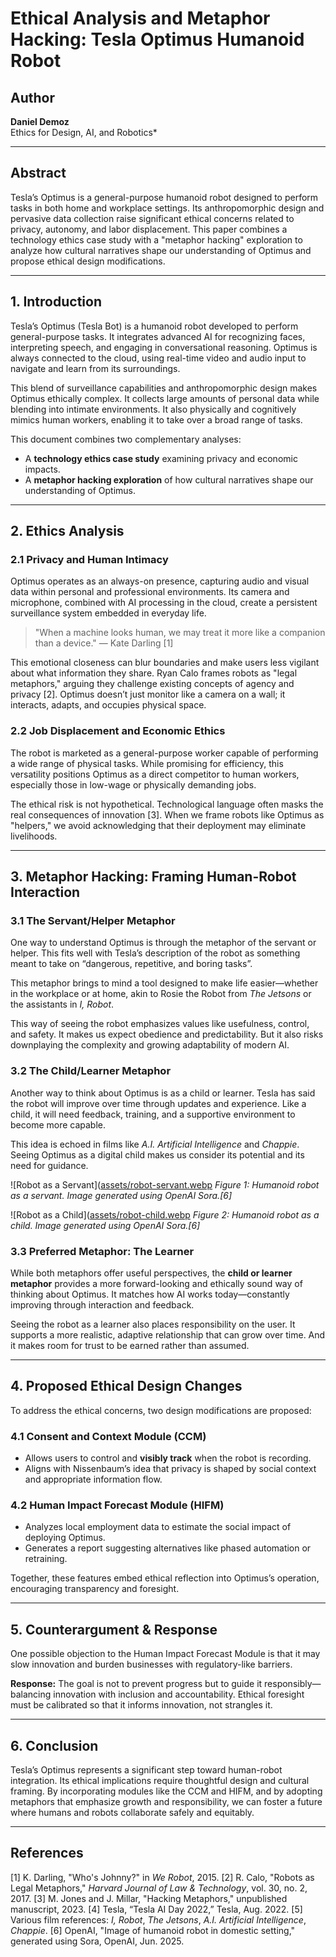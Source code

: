 # Ethical Analysis and Metaphor Hacking: Tesla Optimus Humanoid Robot

## Author
**Daniel Demoz**  
Ethics for Design, AI, and Robotics*

---

## Abstract
Tesla’s Optimus is a general-purpose humanoid robot designed to perform tasks in both home and workplace settings. Its anthropomorphic design and pervasive data collection raise significant ethical concerns related to privacy, autonomy, and labor displacement. This paper combines a technology ethics case study with a "metaphor hacking" exploration to analyze how cultural narratives shape our understanding of Optimus and propose ethical design modifications.

---

## 1. Introduction
Tesla’s Optimus (Tesla Bot) is a humanoid robot developed to perform general-purpose tasks. It integrates advanced AI for recognizing faces, interpreting speech, and engaging in conversational reasoning. Optimus is always connected to the cloud, using real-time video and audio input to navigate and learn from its surroundings.

This blend of surveillance capabilities and anthropomorphic design makes Optimus ethically complex. It collects large amounts of personal data while blending into intimate environments. It also physically and cognitively mimics human workers, enabling it to take over a broad range of tasks.

This document combines two complementary analyses:
- A **technology ethics case study** examining privacy and economic impacts.
- A **metaphor hacking exploration** of how cultural narratives shape our understanding of Optimus.

---

## 2. Ethics Analysis

### 2.1 Privacy and Human Intimacy
Optimus operates as an always-on presence, capturing audio and visual data within personal and professional environments. Its camera and microphone, combined with AI processing in the cloud, create a persistent surveillance system embedded in everyday life.

> "When a machine looks human, we may treat it more like a companion than a device." — Kate Darling [1]

This emotional closeness can blur boundaries and make users less vigilant about what information they share. Ryan Calo frames robots as "legal metaphors," arguing they challenge existing concepts of agency and privacy [2]. Optimus doesn’t just monitor like a camera on a wall; it interacts, adapts, and occupies physical space.

### 2.2 Job Displacement and Economic Ethics
The robot is marketed as a general-purpose worker capable of performing a wide range of physical tasks. While promising for efficiency, this versatility positions Optimus as a direct competitor to human workers, especially those in low-wage or physically demanding jobs.

The ethical risk is not hypothetical. Technological language often masks the real consequences of innovation [3]. When we frame robots like Optimus as "helpers," we avoid acknowledging that their deployment may eliminate livelihoods.

---

## 3. Metaphor Hacking: Framing Human-Robot Interaction

### 3.1 The Servant/Helper Metaphor
One way to understand Optimus is through the metaphor of the servant or helper. This fits well with Tesla’s description of the robot as something meant to take on “dangerous, repetitive, and boring tasks”.

This metaphor brings to mind a tool designed to make life easier—whether in the workplace or at home, akin to Rosie the Robot from *The Jetsons* or the assistants in *I, Robot*.

This way of seeing the robot emphasizes values like usefulness, control, and safety. It makes us expect obedience and predictability. But it also risks downplaying the complexity and growing adaptability of modern AI.

### 3.2 The Child/Learner Metaphor
Another way to think about Optimus is as a child or learner. Tesla has said the robot will improve over time through updates and experience. Like a child, it will need feedback, training, and a supportive environment to become more capable.

This idea is echoed in films like *A.I. Artificial Intelligence* and *Chappie*. Seeing Optimus as a digital child makes us consider its potential and its need for guidance.

![Robot as a Servant]([assets/robot-servant.webp](https://github.com/DanDemoz/ai-ethics-case-study/blob/main/assets/robot-servant.webp)
*Figure 1: Humanoid robot as a servant. Image generated using OpenAI Sora.[6]*

![Robot as a Child]([assets/robot-child.webp](https://github.com/DanDemoz/ai-ethics-case-study/blob/main/assets/robot-child.webp)
*Figure 2: Humanoid robot as a child. Image generated using OpenAI Sora.[6]*

### 3.3 Preferred Metaphor: The Learner
While both metaphors offer useful perspectives, the **child or learner metaphor** provides a more forward-looking and ethically sound way of thinking about Optimus. It matches how AI works today—constantly improving through interaction and feedback.

Seeing the robot as a learner also places responsibility on the user. It supports a more realistic, adaptive relationship that can grow over time. And it makes room for trust to be earned rather than assumed.

---

## 4. Proposed Ethical Design Changes
To address the ethical concerns, two design modifications are proposed:

### 4.1 Consent and Context Module (CCM)
- Allows users to control and **visibly track** when the robot is recording.
- Aligns with Nissenbaum’s idea that privacy is shaped by social context and appropriate information flow.

### 4.2 Human Impact Forecast Module (HIFM)
- Analyzes local employment data to estimate the social impact of deploying Optimus.
- Generates a report suggesting alternatives like phased automation or retraining.

Together, these features embed ethical reflection into Optimus’s operation, encouraging transparency and foresight.

---

## 5. Counterargument & Response
One possible objection to the Human Impact Forecast Module is that it may slow innovation and burden businesses with regulatory-like barriers.

**Response:** The goal is not to prevent progress but to guide it responsibly—balancing innovation with inclusion and accountability. Ethical foresight must be calibrated so that it informs innovation, not strangles it.

---

## 6. Conclusion
Tesla’s Optimus represents a significant step toward human-robot integration. Its ethical implications require thoughtful design and cultural framing. By incorporating modules like the CCM and HIFM, and by adopting metaphors that emphasize growth and responsibility, we can foster a future where humans and robots collaborate safely and equitably.

---

## References
[1] K. Darling, "Who's Johnny?" in *We Robot*, 2015.
[2] R. Calo, "Robots as Legal Metaphors," *Harvard Journal of Law & Technology*, vol. 30, no. 2, 2017.
[3] M. Jones and J. Millar, "Hacking Metaphors," unpublished manuscript, 2023.
[4] Tesla, “Tesla AI Day 2022,” Tesla, Aug. 2022.
[5] Various film references: *I, Robot*, *The Jetsons*, *A.I. Artificial Intelligence*, *Chappie*.
[6] OpenAI, "Image of humanoid robot in domestic setting," generated using Sora, OpenAI, Jun. 2025.
